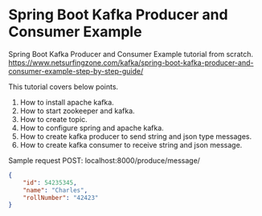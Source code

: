 # Spring Boot Kafka Producer and Consumer Example
Spring Boot Kafka Producer and Consumer Example tutorial from scratch.
https://www.netsurfingzone.com/kafka/spring-boot-kafka-producer-and-consumer-example-step-by-step-guide/

This tutorial covers below points.

1. How to install apache kafka.
2. How to start zookeeper and kafka.
3. How to create topic.
4. How to configure spring and apache kafka.
5. How to create kafka producer to send string and json type messages.
6. How to create kafka consumer to receive string and json message.

Sample request
POST: localhost:8000/produce/message/
```json
{
    "id": 54235345,
	"name": "Charles",
	"rollNumber": "42423"
}
```

